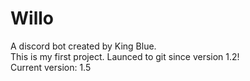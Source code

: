 # Willo
A discord bot created by King Blue.  
This is my first project. Launced to git since version 1.2!  
Current version: 1.5